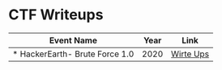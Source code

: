 # CTF Writeups
Event Name | Year |Link
----------|--------------|--------
* HackerEarth- Brute Force 1.0 | 2020 | [Wirte Ups](/HackerEarth_2020/writeup.md)